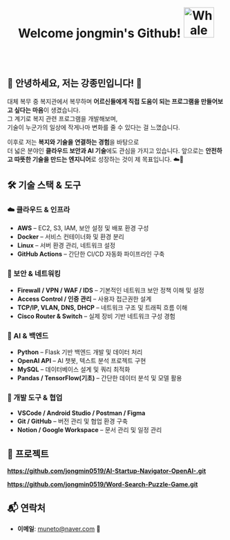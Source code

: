 <div align="center">

   #  Welcome jongmin's Github!  <img src="https://raw.githubusercontent.com/Tarikul-Islam-Anik/Animated-Fluent-Emojis/master/Emojis/Animals/Whale.png" alt="Whale" width="70" height="70" />
   
<br><br>
<div align="left">
   
## 🌟 안녕하세요, 저는 강종민입니다! 🌟                                         
대체 복무 중 복지관에서 복무하며 **어르신들에게 직접 도움이 되는 프로그램을 만들어보고 싶다는 마음**이 생겼습니다.  
그 계기로 복지 관련 프로그램을 개발해보며,  
기술이 누군가의 일상에 작게나마 변화를 줄 수 있다는 걸 느꼈습니다.  

이후로 저는 **복지와 기술을 연결하는 경험**을 바탕으로  
더 넓은 분야인 **클라우드 보안과 AI 기술**에도 관심을 가지고 있습니다.
앞으로는 **안전하고 따뜻한 기술을 만드는 엔지니어**로 성장하는 것이 제 목표입니다. ☁️🤖

## 🛠️ 기술 스택 & 도구  

### ☁️ 클라우드 & 인프라
- **AWS** – EC2, S3, IAM, 보안 설정 및 배포 환경 구성  
- **Docker** – 서비스 컨테이너화 및 환경 분리  
- **Linux** – 서버 환경 관리, 네트워크 설정  
- **GitHub Actions** – 간단한 CI/CD 자동화 파이프라인 구축  

### 🔐 보안 & 네트워킹
- **Firewall / VPN / WAF / IDS** – 기본적인 네트워크 보안 정책 이해 및 설정  
- **Access Control / 인증 관리** – 사용자 접근권한 설계  
- **TCP/IP, VLAN, DNS, DHCP** – 네트워크 구조 및 트래픽 흐름 이해  
- **Cisco Router & Switch** – 실제 장비 기반 네트워크 구성 경험  

### 🤖 AI & 백엔드
- **Python** – Flask 기반 백엔드 개발 및 데이터 처리  
- **OpenAI API** – AI 챗봇, 텍스트 분석 프로젝트 구현  
- **MySQL** – 데이터베이스 설계 및 쿼리 최적화  
- **Pandas / TensorFlow(기초)** – 간단한 데이터 분석 및 모델 활용  

### 🧰 개발 도구 & 협업
- **VSCode / Android Studio / Postman / Figma**  
- **Git / GitHub** – 버전 관리 및 협업 환경 구축  
- **Notion / Google Workspace** – 문서 관리 및 일정 관리  

 
## 🚀 프로젝트
**https://github.com/jongmin0519/AI-Startup-Navigator-OpenAI-.git**

**https://github.com/jongmin0519/Word-Search-Puzzle-Game.git**


## 📬 연락처
- **이메일**: muneto@naver.com 📧


</div>

